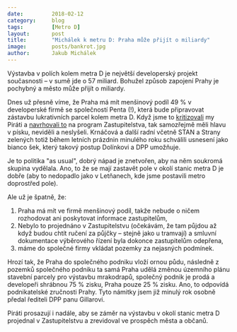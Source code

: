 ```yaml
---
date:         2018-02-12
category:     blog
tags:         [Metro D]
layout:       post
title:        "Michálek k metru D: Praha může přijít o miliardy" 
image:        posts/bankrot.jpg
author:       Jakub Michálek
---
```


Výstavba v polích kolem metra D je největší developerský projekt současnosti – v sumě jde o 57 miliard. Bohužel způsob zapojení Prahy je pochybný a město může přijít o miliardy.

Dnes už přesně víme, že Praha má mít menšinový podíl 49 % v developerské firmě se společností Penta (!), která bude připravovat zástavbu lukrativních parcel kolem metra D. Když jsme to [kritizovali](https://praha.pirati.cz/metro-d-bude-tunel.html) my Piráti a [navrhovali to](https://praha.pirati.cz/mlceni-o-dopravnim-podniku-nemocnici-na-frantisku-a-pochybne-smart-cities.html) na program Zastupitelstva, tak samozřejmě měli hlavu v písku, neviděli a neslyšeli. Krnáčová a další radní včetně STAN a Strany zelených totiž během letních prázdnin minulého roku schválili usnesení jako bianco šek, který takový postup Dolínkovi a DPP umožňuje.

Je to politika "as usual", dobrý nápad je znetvořen, aby na něm soukromá skupina vydělala. Ano, to že se mají zastavět pole v okolí stanic metra D je dobře (aby to nedopadlo jako v Letňanech, kde jsme postavili metro doprostřed pole).

Ale už je špatně, že:

1. Praha má mít ve firmě menšinový podíl, takže nebude o ničem rozhodovat ani poskytovat informace zastupitelům, 
2. Nebylo to projednáno v Zastupitelstvu (očekávám, že tam půjdou až když budou chtít ručení za půjčky – stejně jako u tramvají) a smluvní dokumentace výběrového řízení byla dokonce zastupitelům odepřena,
3. máme do společné firmy vkládat pozemky za nejasných podmínek.

Hrozí tak, že Praha do společného podniku vloží ornou půdu, následně z pozemků společného podniku ta samá Praha udělá změnou územního plánu stavební parcely pro výstavbu mrakodrapů, společný podnik je prodá a developeři shrábnou 75 % zisku, Praha pouze 25 % zisku. Ano, to odpovídá podnikatelské zručnosti Prahy. Tyto námitky jsem již minulý rok osobně předal řediteli DPP panu Gillarovi.

Piráti prosazují i nadále, aby se záměr na výstavbu v okolí stanic metra D projednal v Zastupitelstvu a zrevidoval ve prospěch města a občanů.
